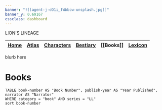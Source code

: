 ```yaml
---
banner: "![[agent-j-dO1i_fWbbcw-unsplash.jpg]]"
banner_y: 0.69167
cssclass: dashboard
---
```

<div class="title">LION'S LINEAGE</div>


| [Home](obsidian://open?file=CAL-Wiki&file=Home) |  [Atlas](obsidian://open?file=CAL-Wiki&file=Atlas%2FAtlas)  |[Characters](obsidian://open?file=CAL-Wiki&file=Characters%2FCharacters) | [Bestiary](obsidian://open?file=CAL-Wiki&file=Bestiary%2FBestiary) |[[Books]]| [Lexicon](obsidian://open?file=CAL-Wiki&file=Lexicon%2FLexicon) |
| -------- | -------|------- | ------------ | --------- | ----------- |


blurb here



# Books

```dataview
TABLE book-number AS "Book Number", publish-year AS "Year Published", narrator AS "Narrator"
WHERE category = "book" AND series = "LL"
sort book-number
```